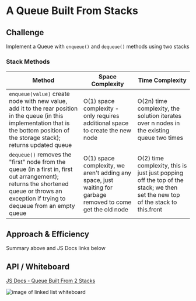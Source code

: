 # A Queue Built From Stacks

## Challenge

Implement a Queue with ```enqueue()``` and ```dequeue()``` methods using two stacks

### Stack Methods

Method | Space Complexity | Time Complexity
------ | ---------------- | ---------------
```enqueue(value)``` create node with new value, add it to the rear position in the queue (in this implementation that is the bottom position of the storage stack); returns updated queue | O(1) space complexity - only requires additional space to create the new node | O(2n) time complexity, the solution iterates over n nodes in the existing queue two times
```dequeue()``` removes the "first" node from the queue (in a first in, first out arrangement); returns the shortened queue or throws an exception if trying to dequeue from an empty queue | O(1) space complexity, we aren't adding any space, just waiting for garbage removed to come get the old node | O(2) time complexity, this is just just popping off the top of the stack; we then set the new top of the stack to this.front


## Approach & Efficiency
Summary above and JS Docs links below

## API / Whiteboard

[JS Docs - Queue Built From 2 Stacks](https://annethor.github.io/data-structures-and-algorithms/out/queue-with-stacks.js.html)

![image of linked list whiteboard](../../assets/queue-from-stacks.jpg)
